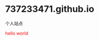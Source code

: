 # 737233471.github.io
个人站点
<html>
  <head>
    <title></title>
  </head>
  <body>
    <font color="red">hello world</font>
  </body>
</html>





